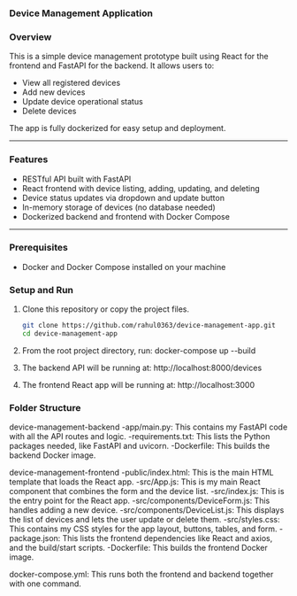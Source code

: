 ### Device Management Application

### Overview
This is a simple device management prototype built using React for the frontend and FastAPI for the backend. It allows users to:

- View all registered devices
- Add new devices
- Update device operational status
- Delete devices

The app is fully dockerized for easy setup and deployment.

---

### Features

- RESTful API built with FastAPI
- React frontend with device listing, adding, updating, and deleting
- Device status updates via dropdown and update button
- In-memory storage of devices (no database needed)
- Dockerized backend and frontend with Docker Compose

---

### Prerequisites

- Docker and Docker Compose installed on your machine

### Setup and Run

1. Clone this repository or copy the project files.
   ```bash
   git clone https://github.com/rahul0363/device-management-app.git
   cd device-management-app

2. From the root project directory, run:
    docker-compose up --build

3. The backend API will be running at:
    http://localhost:8000/devices

4. The frontend React app will be running at:
    http://localhost:3000

### Folder Structure 

device-management-backend
    -app/main.py: This contains my FastAPI code with all the API routes and logic.
    -requirements.txt: This lists the Python packages needed, like FastAPI and uvicorn.
    -Dockerfile: This builds the backend Docker image.

device-management-frontend
    -public/index.html: This is the main HTML template that loads the React app.
    -src/App.js: This is my main React component that combines the form and the device list.
    -src/index.js: This is the entry point for the React app.
    -src/components/DeviceForm.js: This handles adding a new device.
    -src/components/DeviceList.js: This displays the list of devices and lets the user update or delete them.
    -src/styles.css: This contains my CSS styles for the app layout, buttons, tables, and form.
    -package.json: This lists the frontend dependencies like React and axios, and the build/start scripts.
    -Dockerfile: This builds the frontend Docker image.

docker-compose.yml: This runs both the frontend and backend together with one command.
